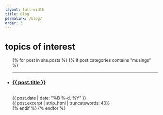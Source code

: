 ```yaml
---
layout: full-width
title: Blog
permalink: /blog/
order: 3
---
```


<h1 class="content-listing-header sans">topics of interest</h1>
<ul class="content-listing">
  {% for post in site.posts %}
    {% if post.categories contains "musings" %}
      <li class="listing">
        <hr class="slender">
        <a href="{{ post.url | relative_url }}">
          <h3 class="contrast">{{ post.title }}</h3>
        </a>
        <br>
        <span class="smaller">{{ post.date | date: "%B %-d, %Y" }}</span><br/>
        <div>{{ post.excerpt | strip_html | truncatewords: 40}}</div>
      </li>
    {% endif %}
  {% endfor %}
</ul>